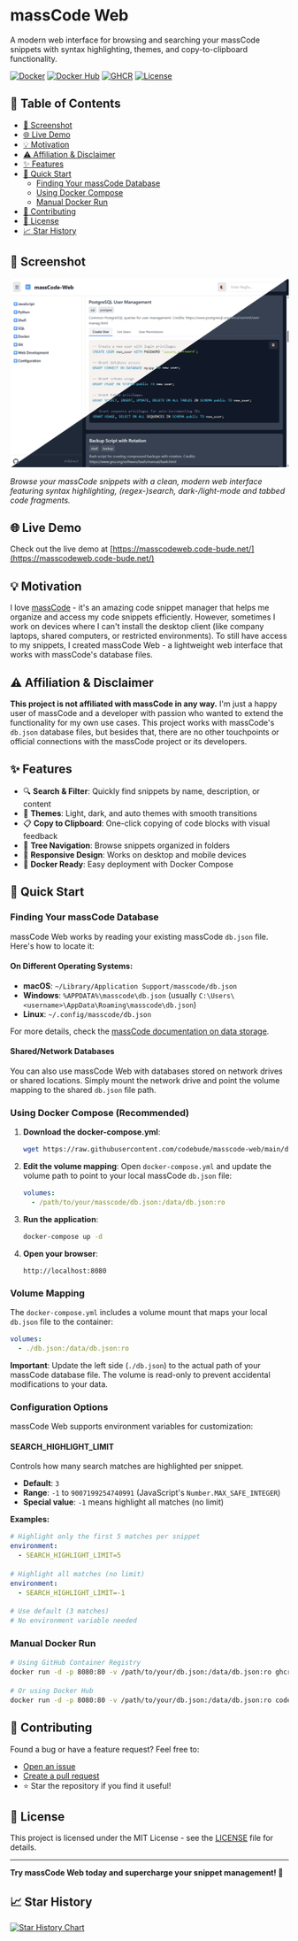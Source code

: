 # massCode Web

A modern web interface for browsing and searching your massCode snippets with syntax highlighting, themes, and copy-to-clipboard functionality.

[![Docker](https://img.shields.io/badge/Docker-Ready-green?style=flat-square&logo=docker)](#using-docker-compose-recommended)
[![Docker Hub](https://img.shields.io/docker/pulls/codebude/masscode-web?style=flat-square&logo=docker)](https://hub.docker.com/r/codebude/masscode-web)
[![GHCR](https://img.shields.io/badge/GHCR-Ready-blue?style=flat-square&logo=github)](https://github.com/codebude/masscode-web/pkgs/container/masscode-web)
[![License](https://img.shields.io/badge/License-MIT-yellow?style=flat-square)](LICENSE.txt)


## 📜 Table of Contents

- [📸 Screenshot](#-screenshot)
- [🌐 Live Demo](#-live-demo)
- [💡 Motivation](#-motivation)
- [⚠️ Affiliation & Disclaimer](#️-affiliation--disclaimer)
- [✨ Features](#-features)
- [🚀 Quick Start](#-quick-start)
  - [Finding Your massCode Database](#finding-your-masscode-database)
  - [Using Docker Compose](#using-docker-compose-recommended)
  - [Manual Docker Run](#manual-docker-run)
- [🤝 Contributing](#-contributing)
- [📄 License](#-license)
- [📈 Star History](#-star-history)

## 📸 Screenshot

![massCode Web Interface](img/masscode-screenshot.png)

*Browse your massCode snippets with a clean, modern web interface featuring syntax highlighting, (regex-)search, dark-/light-mode and tabbed code fragments.*

## 🌐 Live Demo

Check out the live demo at [https://masscodeweb.code-bude.net/](https://masscodeweb.code-bude.net/)

## 💡 Motivation

I love [massCode](https://masscode.io/) - it's an amazing code snippet manager that helps me organize and access my code snippets efficiently. However, sometimes I work on devices where I can't install the desktop client (like company laptops, shared computers, or restricted environments). To still have access to my snippets, I created massCode Web - a lightweight web interface that works with massCode's database files.

## ⚠️ Affiliation & Disclaimer

**This project is not affiliated with massCode in any way.** I'm just a happy user of massCode and a developer with passion who wanted to extend the functionality for my own use cases. This project works with massCode's `db.json` database files, but besides that, there are no other touchpoints or official connections with the massCode project or its developers.

## ✨ Features

- 🔍 **Search & Filter**: Quickly find snippets by name, description, or content
- 🎨 **Themes**: Light, dark, and auto themes with smooth transitions
- 📋 **Copy to Clipboard**: One-click copying of code blocks with visual feedback
- 🌳 **Tree Navigation**: Browse snippets organized in folders
- 📱 **Responsive Design**: Works on desktop and mobile devices
- 🐳 **Docker Ready**: Easy deployment with Docker Compose

## 🚀 Quick Start

### Finding Your massCode Database

massCode Web works by reading your existing massCode `db.json` file. Here's how to locate it:

#### On Different Operating Systems:

- **macOS**: `~/Library/Application Support/masscode/db.json`
- **Windows**: `%APPDATA%\masscode\db.json` (usually `C:\Users\<username>\AppData\Roaming\masscode\db.json`)
- **Linux**: `~/.config/masscode/db.json`

For more details, check the [massCode documentation on data storage](https://masscode.io/docs/data-storage).

#### Shared/Network Databases

You can also use massCode Web with databases stored on network drives or shared locations. Simply mount the network drive and point the volume mapping to the shared `db.json` file path.

### Using Docker Compose (Recommended)

1. **Download the docker-compose.yml**:
   ```bash
   wget https://raw.githubusercontent.com/codebude/masscode-web/main/docker-compose.yml
   ```

2. **Edit the volume mapping**:
   Open `docker-compose.yml` and update the volume path to point to your local massCode `db.json` file:
   ```yaml
   volumes:
     - /path/to/your/masscode/db.json:/data/db.json:ro
   ```

3. **Run the application**:
   ```bash
   docker-compose up -d
   ```

4. **Open your browser**:
   ```
   http://localhost:8080
   ```

### Volume Mapping

The `docker-compose.yml` includes a volume mount that maps your local `db.json` file to the container:

```yaml
volumes:
  - ./db.json:/data/db.json:ro
```

**Important**: Update the left side (`./db.json`) to the actual path of your massCode database file. The volume is read-only to prevent accidental modifications to your data.

### Configuration Options

massCode Web supports environment variables for customization:

#### SEARCH_HIGHLIGHT_LIMIT

Controls how many search matches are highlighted per snippet.

- **Default**: `3`
- **Range**: `-1` to `9007199254740991` (JavaScript's `Number.MAX_SAFE_INTEGER`)
- **Special value**: `-1` means highlight all matches (no limit)

**Examples:**

```yaml
# Highlight only the first 5 matches per snippet
environment:
  - SEARCH_HIGHLIGHT_LIMIT=5

# Highlight all matches (no limit)
environment:
  - SEARCH_HIGHLIGHT_LIMIT=-1

# Use default (3 matches)
# No environment variable needed
```

### Manual Docker Run

```bash
# Using GitHub Container Registry
docker run -d -p 8080:80 -v /path/to/your/db.json:/data/db.json:ro ghcr.io/codebude/masscode-web:latest

# Or using Docker Hub
docker run -d -p 8080:80 -v /path/to/your/db.json:/data/db.json:ro codebude/masscode-web:latest
```

## 🤝 Contributing

Found a bug or have a feature request? Feel free to:
- [Open an issue](https://github.com/codebude/masscode-web/issues)
- [Create a pull request](https://github.com/codebude/masscode-web/pulls)
- ⭐ Star the repository if you find it useful!

## 📄 License

This project is licensed under the MIT License - see the [LICENSE](LICENSE) file for details.

---

**Try massCode Web today and supercharge your snippet management! 🚀**

## 📈 Star History

[![Star History Chart](https://api.star-history.com/svg?repos=codebude/masscode-web&type=Date)](https://www.star-history.com/#codebude/masscode-web&Date)